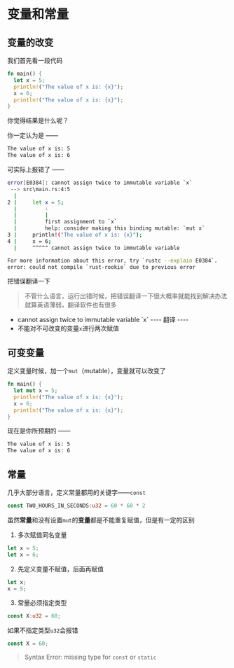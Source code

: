 # 变量和常量


## 变量的改变


我们首先看一段代码


```rust
fn main() {
  let x = 5;
  println!("The value of x is: {x}");
  x = 6;
  println!("The value of x is: {x}");
}
```


你觉得结果是什么呢？


你一定认为是 ——
```bash
The value of x is: 5
The value of x is: 6
```

可实际上报错了 ——

```bash
error[E0384]: cannot assign twice to immutable variable `x`
 --> src\main.rs:4:5
  |
2 |     let x = 5;
  |         -
  |         |
  |         first assignment to `x`
  |         help: consider making this binding mutable: `mut x`
3 |     println!("The value of x is: {x}");
4 |     x = 6;
  |     ^^^^^ cannot assign twice to immutable variable

For more information about this error, try `rustc --explain E0384`.
error: could not compile `rust-rookie` due to previous error
```


把错误翻译一下
> 不管什么语言，运行出错时候，把错误翻译一下很大概率就能找到解决办法
> 就算英语薄弱，翻译软件也有很多

- cannot assign twice to immutable variable \`x\`
---- 翻译 ----
- 不能对不可改变的变量`x`进行两次赋值

## 可变变量


定义变量时候，加一个`mut`（mutable），变量就可以改变了


```rust
fn main() {
  let mut x = 5;
  println!("The value of x is: {x}");
  x = 6;
  println!("The value of x is: {x}");
}
```


现在是你所预期的 ——
```bash
The value of x is: 5
The value of x is: 6
```


## 常量


几乎大部分语言，定义常量都用的关键字——`const`


```rust
const TWO_HOURS_IN_SECONDS:u32 = 60 * 60 * 2
```


虽然**常量**和没有设置`mut`的**变量**都是不能重复赋值，但是有一定的区别


1. 多次赋值同名变量


```rust
let x = 5;
let x = 6;
```


2. 先定义变量不赋值，后面再赋值


```rust
let x;
x = 5;
```


3. 常量必须指定类型


```rust
const X:u32 = 60;
```


如果不指定类型`u32`会报错


```rust
const X = 60;
```

> Syntax Error: missing type for `const` or `static`
